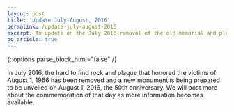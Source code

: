 ```yaml
---
layout: post
title: 'Update July-August, 2016'
permalink: /update-july-august-2016
excerpt: An update on the July 2016 removal of the old memorial and plans for a new unveiling in August.
og_article: true
---
```

<div class="white bar"><div class="container"><div class="col-sm-12 col-md-10 col-md-offset-1 col-lg-8 col-lg-offset-2 post-content">
  {::options parse_block_html="false" /}

In July 2016, the hard to find rock and plaque that honored the victims of August 1, 1966 has been removed and a new monument is being prepared to be unveiled on August 1, 2016, the 50th anniversary. We will post more about the commemoration of that day as more information becomes available.

</div></div></div>
